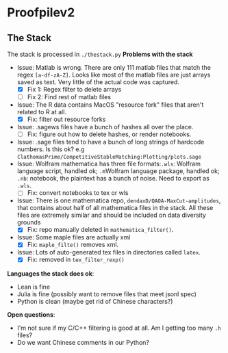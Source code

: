 # Proofpilev2

## The Stack
The stack is processed in `./thestack.py`
**Problems with the stack**
- Issue: Matlab is wrong. There are only 111 matlab files that match the regex `[a-df-zA-Z]`. Looks like most of the matlab files are just arrays saved as text. Very little of the actual code was captured. 
    - [x] Fix 1: Regex filter to delete arrays
    - [ ] Fix 2: Find rest of matlab files
- Issue: The R data contains MacOS "resource fork" files that aren't related to R at all. 
    - [x] Fix: filter out resource forks
- Issue: .sagews files have a bunch of hashes all over the place.
    - [ ] Fix: figure out how to delete hashes, or render notebooks. 
- Issue: .sage files tend to have a bunch of long strings of hardcode numbers. Is this ok? e.g `ClathomasPrime/CompetitiveStableMatching:Plotting/plots.sage`
- Issue: Wolfram mathematica has three file formats:`.wls`: Wolfram language script, handled ok; `.m`Wolfram language package, handled ok; `.nb`: notebook, the plaintext has a bunch of noise. Need to export as `.wls`. 
    - [ ] Fix: convert notebooks to tex or wls
- Issue: There is one mathematica repo, `dendaxD/QAOA-MaxCut-amplitudes`, that contains about half of all mathematica files in the stack. All these files are extremely similar and should be included on data diversity grounds
    - [x] Fix: repo manually deleted in `mathematica_filter()`. 
- Issue: Some maple files are actually xml
    - [x] Fix: `maple_filte()` removes xml. 
- Issue: Lots of auto-generated tex files in directories called `latex`.
    - [x] Fix: removed in `tex_filter_rexp()`

**Languages the stack does ok**:
- Lean is fine
- Julia is fine (possibly want to remove files that meet jsonl spec)
- Python is clean (maybe get rid of Chinese characters?)

**Open questions**:
- I'm not sure if my C/C++ filtering is good at all. Am I getting too many `.h` files?
- Do we want Chinese comments in our Python?
    
